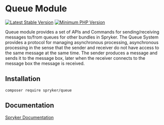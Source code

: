 # Queue Module
[![Latest Stable Version](https://poser.pugx.org/spryker/queue/v/stable.svg)](https://packagist.org/packages/spryker/queue)
[![Minimum PHP Version](https://img.shields.io/badge/php-%3E%3D%208.2-8892BF.svg)](https://php.net/)

Queue module provides a set of APIs and Commands for sending/receiving messages to/from queues for other bundles in Spryker. The Queue System provides a protocol for managing asynchronous processing, asynchronous processing in the sense that the sender and receiver do not have access to the same message at the same time. The sender produces a message and sends it to the message box, later when the receiver connects to the message box the message is received.

## Installation

```
composer require spryker/queue
```

## Documentation

[Spryker Documentation](https://docs.spryker.com)
